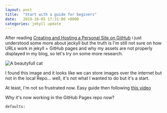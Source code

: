 ```yaml
---
layout: post
title:  "Start with a guide for beginers"
date:   2019-10-05 17:31:00 +0000
categories: jekyll update
---
```


After reading [Creating and Hosting a Personal Site on GitHub][cayman] i just understood some more about jeckyll but the truth is I'm still not sure on how URLs work in jekyll + GitHub pages and why my assets are not properly displayed in my blog, so let's try on some more research.

![A beautyfull cat](https://upload.wikimedia.org/wikipedia/commons/3/38/Adorable-animal-cat-20787.jpg) 

I found this image and it looks like we can store images over the internet but not in the local Repo... well, it's not what I wanted to do but it's a start.

At least, I'm not so frustrated now. Easy guide then following [this video](https://www.youtube.com/watch?v=afFb_DcBBdA)

Why it's now working in the GitHub Pages repo now?

```
defaults:
```

[cayman]: https://github.com/pages-themes/cayman

